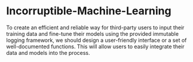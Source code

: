 # Incorruptible-Machine-Learning
To create an efficient and reliable way for third-party users to input their training data and fine-tune their models using the provided immutable logging framework, we should design a user-friendly interface or a set of well-documented functions. This will allow users to easily integrate their data and models into the process.
